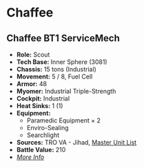 # Chaffee
## Chaffee BT1 ServiceMech
- **Role:** Scout
- **Tech Base:** Inner Sphere (3081)
- **Chassis:** 15 tons (Industrial)
- **Movement:** 5 / 8, Fuel Cell
- **Armor:** 48
- **Myomer:** Industrial Triple-Strength
- **Cockpit:** Industrial
- **Heat Sinks:** 1 (1)
- **Equipment:**
  - Paramedic Equipment × 2
  - Enviro-Sealing
  - Searchlight
- **Sources:** TRO VA - Jihad, [Master Unit List](http://masterunitlist.info/Unit/Details/7151/chaffee-bt1-servicemech)
- **Battle Value:** 210
- [*More Info*](chaffee/chaffee_bt1_servicemech.md)

